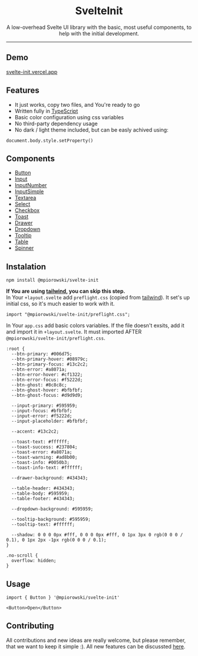 <p align="center">
  <h1 align="center">SvelteInit</h1>
</p>

<p align="center">
  A low-overhead Svelte UI library with the basic, most useful components, to help with the initial development.
</p>

<p align="center">
    
</p>

---

## Demo

[svelte-init.vercel.app](https://svelte-init.vercel.app)

## Features

- It just works, copy two files, and You're ready to go
- Written fully in [TypeScript](https://typescriptlang.org/)
- Basic color configuration using css variables
- No third-party dependency usage
- No dark / light theme included, but can be easly achived using:

```
document.body.style.setProperty()
```

## Components

- [Button](https://github.com/mpiorowski/svelte-init/blob/main/docs/BUTTOM.md)
- [Input](https://github.com/mpiorowski/svelte-init/blob/main/docs/INPUT.md)
- [InputNumber](https://github.com/mpiorowski/svelte-init/blob/main/docs/INPUT-NUMBER.md)
- [InputSimple](https://github.com/mpiorowski/svelte-init/blob/main/docs/INPUT-SIMPLE.md)
- [Textarea](https://github.com/mpiorowski/svelte-init/blob/main/docs/TEXTAREA.md)
- [Select](https://github.com/mpiorowski/svelte-init/blob/main/docs/SELECT.md)
- [Checkbox](https://github.com/mpiorowski/svelte-init/blob/main/docs/CHECKBOX.md)
- [Toast](https://github.com/mpiorowski/svelte-init/blob/main/docs/TOAST.md)
- [Drawer](https://github.com/mpiorowski/svelte-init/blob/main/docs/DRAWER.md)
- [Dropdown](https://github.com/mpiorowski/svelte-init/blob/main/docs/DROPDOWN.md)
- [Tooltip](https://github.com/mpiorowski/svelte-init/blob/main/docs/TOOLTIP.md)
- [Table](https://github.com/mpiorowski/svelte-init/blob/main/docs/TABLE.md)
- [Spinner](https://github.com/mpiorowski/svelte-init/blob/main/docs/SPINNER.md)

## Instalation

```
npm install @mpiorowski/svelte-init
```

**If You are using [tailwind](https://tailwindcss.com), you can skip this step.**  
In Your `+layout.svelte` add `preflight.css` (copied from [tailwind](https://tailwindcss.com/docs/preflight)). It set's up initial css, so it's much easier to work with it.

```
import "@mpiorowski/svelte-init/preflight.css";
```

In Your `app.css` add basic colors variables. If the file doesn't exsits, add it and import it in `+layout.svelte`. It must imported AFTER `@mpiorowski/svelte-init/preflight.css`.

```
:root {
  --btn-primary: #006d75;
  --btn-primary-hover: #08979c;
  --btn-primary-focus: #13c2c2;
  --btn-error: #a8071a;
  --btn-error-hover: #cf1322;
  --btn-error-focus: #f5222d;
  --btn-ghost: #8c8c8c;
  --btn-ghost-hover: #bfbfbf;
  --btn-ghost-focus: #d9d9d9;

  --input-primary: #595959;
  --input-focus: #bfbfbf;
  --input-error: #f5222d;
  --input-placeholder: #bfbfbf;

  --accent: #13c2c2;

  --toast-text: #ffffff;
  --toast-success: #237804;
  --toast-error: #a8071a;
  --toast-warning: #ad8b00;
  --toast-info: #0050b3;
  --toast-info-text: #ffffff;

  --drawer-background: #434343;

  --table-header: #434343;
  --table-body: #595959;
  --table-footer: #434343;

  --dropdown-background: #595959;

  --tooltip-background: #595959;
  --tooltip-text: #ffffff;

  --shadow: 0 0 0 0px #fff, 0 0 0 0px #fff, 0 1px 3px 0 rgb(0 0 0 / 0.1), 0 1px 2px -1px rgb(0 0 0 / 0.1);
}

.no-scroll {
  overflow: hidden;
}
```

## Usage

```
import { Button } '@mpiorowski/svelte-init'
```

```
<Button>Open</Button>
```

## Contributing

All contributions and new ideas are really welcome, but please remember, that we want to keep it simple :). All new features can be discussted [here](https://github.com/mpiorowski/svelte-init/discussions).
